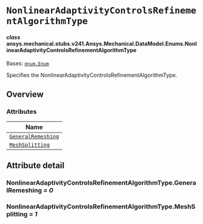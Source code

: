 <!-- vale off -->

<a id="nonlinearadaptivitycontrolsrefinementalgorithmtype"></a>

# `NonlinearAdaptivityControlsRefinementAlgorithmType`

<a id="ansys.mechanical.stubs.v241.Ansys.Mechanical.DataModel.Enums.NonlinearAdaptivityControlsRefinementAlgorithmType"></a>

#### *class* ansys.mechanical.stubs.v241.Ansys.Mechanical.DataModel.Enums.NonlinearAdaptivityControlsRefinementAlgorithmType

Bases: [`enum.Enum`](https://docs.python.org/3/library/enum.html#enum.Enum)

Specifies the NonlinearAdaptivityControlsRefinementAlgorithmType.

<!-- !! processed by numpydoc !! -->

<a id="overview"></a>

## Overview

### Attributes

| Name |
| ---------------------------------------------------------------------------------------------- |
| [`GeneralRemeshing`](#NonlinearAdaptivityControlsRefinementAlgorithmType.GeneralRemeshing) |
| [`MeshSplitting`](#NonlinearAdaptivityControlsRefinementAlgorithmType.MeshSplitting) |

<a id="attribute-detail"></a>

## Attribute detail

<a id="NonlinearAdaptivityControlsRefinementAlgorithmType.GeneralRemeshing"></a>

### NonlinearAdaptivityControlsRefinementAlgorithmType.GeneralRemeshing *= 0*

<a id="NonlinearAdaptivityControlsRefinementAlgorithmType.MeshSplitting"></a>

### NonlinearAdaptivityControlsRefinementAlgorithmType.MeshSplitting *= 1*

<!-- vale on -->
